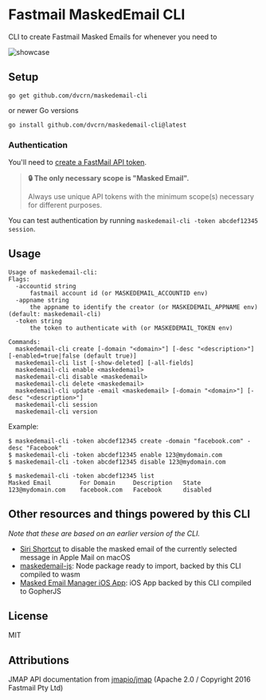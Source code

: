 # Fastmail MaskedEmail CLI

CLI to create Fastmail Masked Emails for whenever you need to

![showcase](./showcase.gif)

## Setup

```
go get github.com/dvcrn/maskedemail-cli
```

or newer Go versions

```
go install github.com/dvcrn/maskedemail-cli@latest
```

### Authentication
You'll need to [create a FastMail API token](https://app.fastmail.com/settings/security/tokens).

> **🔒 The only necessary scope is "Masked Email".**
>
> Always use unique API tokens with the minimum scope(s) necessary for different purposes.

You can test authentication by running `maskedemail-cli -token abcdef12345 session`.

## Usage

```
Usage of maskedemail-cli:
Flags:
  -accountid string
      fastmail account id (or MASKEDEMAIL_ACCOUNTID env)
  -appname string
      the appname to identify the creator (or MASKEDEMAIL_APPNAME env) (default: maskedemail-cli)
  -token string
      the token to authenticate with (or MASKEDEMAIL_TOKEN env)

Commands:
  maskedemail-cli create [-domain "<domain>"] [-desc "<description>"] [-enabled=true|false (default true)]
  maskedemail-cli list [-show-deleted] [-all-fields]
  maskedemail-cli enable <maskedemail>
  maskedemail-cli disable <maskedemail>
  maskedemail-cli delete <maskedemail>
  maskedemail-cli update -email <maskedemail> [-domain "<domain>"] [-desc "<description>"]
  maskedemail-cli session
  maskedemail-cli version
```

Example:

```
$ maskedemail-cli -token abcdef12345 create -domain "facebook.com" -desc "Facebook"
$ maskedemail-cli -token abcdef12345 enable 123@mydomain.com
$ maskedemail-cli -token abcdef12345 disable 123@mydomain.com

$ maskedemail-cli -token abcdef12345 list
Masked Email        For Domain     Description   State
123@mydomain.com    facebook.com   Facebook      disabled
```

## Other resources and things powered by this CLI

_Note that these are based on an earlier version of the CLI._

- [Siri Shortcut](https://www.icloud.com/shortcuts/973a2453b95d4dab97db950260283f4d) to disable the masked email of the currently selected message in Apple Mail on macOS
- [maskedemail-js](https://github.com/dvcrn/maskedemail-js): Node package ready to import, backed by this CLI compiled to wasm
- [Masked Email Manager iOS App](https://apps.apple.com/us/app/masked-email-manager/id6443853807): iOS App backed by this CLI compiled to GopherJS

## License

MIT

## Attributions

JMAP API documentation from [jmapio/jmap][] (Apache 2.0 / Copyright 2016 Fastmail Pty Ltd)

[jmapio/jmap]: https://github.com/jmapio/jmap
